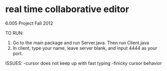 real time collaborative editor
====

6.005 Project Fall 2012

TO RUN:
1. Go to the main package and run Server.java. Then run Client.java
2. In client, type your name, leave server blank, and input 4444 as your port.

ISSUES:
-cursor does not keep up with fast typing
-finicky cursor behavior
